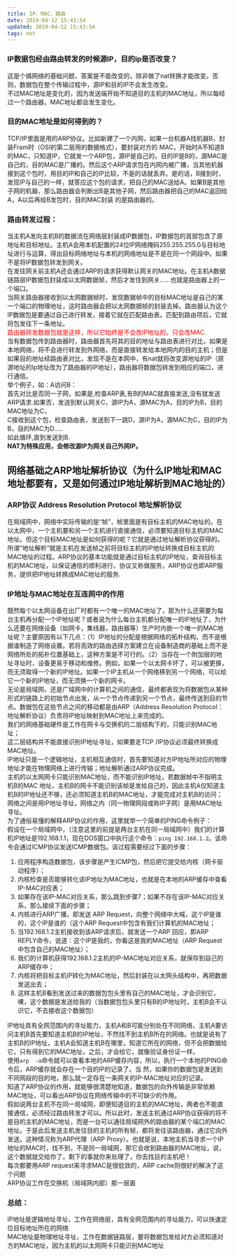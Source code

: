 ```yaml
---
title: IP、MAC、路由
date: 2019-04-12 15:43:54
updated: 2019-04-12 15:43:54
tags: net
---
```

### IP数据包经由路由转发的时候源IP，目的ip是否改变？
这是个搞网络的基础问题，答案是不能改变的，除非做了nat转换才能改变。否则，数据包在整个传输过程中，源IP和目的IP不会发生改变。  
不过MAC地址是变化的，因为发送端开始不知道目的主机的MAC地址，所以每经过一个路由器，MAC地址都会发生变化。  
<!-- more -->
### 目的MAC地址是如何得到的？
TCP/IP里面是用的ARP协议。比如新建了一个内网，如果一台机器A找机器B，封装Fram时（OSI的第二层用的数据格式），要封装对方的 MAC，开始时A不知道B的MAC，只知道IP，它就发一个ARP包，源IP是自己的，目的IP是B的，源MAC是自己的，目的MAC是广播的。然后这个ARP请求包在内网内被广播，当其他机器接到这个包时，用目的IP和自己的IP比较，不是的话就丢弃。是的话，B接到时，发现IP与自己的一样，就答应这个包的请求，把自己的MAC送给A。如果B是其他子网的机器，那么路由器会判断出B是其他子网，然后路由器把自己的MAC返回给A，A以后再给B发包时，目的MAC封装 的是路由器的。  
### 路由转发过程：
当主机A发向主机B的数据流在网络层封装成IP数据包，IP数据包的首部包含了源地址和目标地址。主机A会用本机配置的24位IP网络掩码255.255.255.0与目标地址进行与运算，得出目标网络地址与本机的网络地址是不是在同一个网段中。如果不是将IP数据包转发到网关。  
在发往网关前主机A还会通过ARP的请求获得默认网关的MAC地址。在主机A数据链路层IP数据包封装成以太网数据帧，然后才发住到网关……也就是路由器上的一个端口。  
当网关路由器接收到以太网数据帧时，发现数据帧中的目标MAC地址是自己的某一个端口的物理地址，这时路由器会把以太网数据帧的封装去掉。路由器认为这个IP数据包是要通过自己进行转发，接着它就在匹配路由表。匹配到路由项后，它就将包发往下一条地址。  
<font color = "red">路由器转发数据包就是这样，所以它始终是不会改IP地址的。只会改MAC. </font>  
当有数据包传到路由器时，路由器首先将其的目的地址与路由表进行对比，如果是本地网络，将不会进行转发到外网络，而是直接转发给本地网内的目的主机；但是如果目的地址经路由表对比，发现不是在本网中，有nat就将改变源地址的IP（原源地址的Ip地址改为了路由器的IP地址），路由器将数据包转发到相应的端口，进行通信。  
举个例子，如：A访问B：  
首先对比是否同一子网，如果是,检查ARP表,有B的MAC就直接发送,没有就发送ARP请求.如果否，发送到默认网关C，源IP为A，源MAC为A，目的IP为B，目的MAC地址为C，  
C接收到这个包，检查路由表，发送到下一跳D，源IP为A，源MAC为C，目的IP为B，目的MAC为D…..  
如此循环,直到发送到B.  
**NAT为特殊应用，会修改源IP为网关自己外网IP。**   

## 网络基础之ARP地址解析协议（为什么IP地址和MAC地址都要有，又是如何通过IP地址解析到MAC地址的）
### ARP协议 Address Resolution Protocol 地址解析协议
在局域网中，网络中实际传输的是“帧”，帧里面是有目标主机的MAC地址的。在以太网中，一个主机要和另一个主机进行直接通信，必须要知道目标主机的MAC地址。但这个目标MAC地址是如何获得的呢？它就是通过地址解析协议获得的。所谓“地址解析”就是主机在发送帧之前将目标主机的IP地址转换成目标主机的MAC地址的过程。ARP协议的基本功能就是通过目标主机的IP地址，查询目标主机的MAC地址，以保证通信的顺利进行。协议又称做服务，ARP协议也即ARP服务，提供把IP地址转换成MAC地址的服务.  
### IP地址与MAC地址在互连网中的作用
既然每个以太网设备在出厂时都有一个唯一的MAC地址了，那为什么还需要为每台主机再分配一个IP地址呢？或者说为什么每台主机都分配唯一的IP地址了，为什么还要在网络设备（如网卡，集线器，路由器等）生产时内嵌一个唯一的MAC地址呢？主要原因有以下几点：（1）IP地址的分配是根据网络的拓朴结构，而不是根据谁制造了网络设置。若将高效的路由选择方案建立在设备制造商的基础上而不是网络所处的拓朴位置基础上，这种方案是不可行的。（2）当存在一个附加层的地址寻址时，设备更易于移动和维修。例如，如果一个以太网卡坏了，可以被更换，而无须取得一个新的IP地址。如果一个IP主机从一个网络移到另一个网络，可以给它一个新的IP地址，而无须换一个新的网卡。  
无论是局域网，还是广域网中的计算机之间的通信，最终都表现为将数据包从某种形式的链路上的初始节点出发，从一个节点传递到另一个节点，最终传送到目的节点。数据包在这些节点之间的移动都是由ARP（Address Resolution Protocol：地址解析协议）负责将IP地址映射到MAC地址上来完成的。  
我们的网络基础硬件是工作在网卡与交换机的二层结构下的，只能识别MAC地址；  
这二层结构并不能直接识别IP地址寻址，如果要走TCP /IP协议必须最终转换成MAC地址。  
IP地址只是一个逻辑地址，主机相互通信时，首先要知道对方IP地址所对应的物理地址才能在物理网络上进行传输；地址解析通过ARP协议完成。  
主机的以太网网卡只能识别MAC地址，而不能识别IP地址，若数据帧中不指明主机B的MAC 地址，主机B的网卡不能识别该帧是发给自己的，因此主机A仅知道主机B的IP地址还不够，还必须知道主机B的MAC地址，才能完成对主机B的访问；网络之间是用IP地址寻址，网络之内（同一物理网段或称IP子网）是用MAC地址寻址。  
为了通俗易懂的解释ARP协议的作用，这里就举一个简单的PING命令例子：  
假设在一个局域网中，（注意这里的前提是两台主机在同一局域网中）我们的计算机IP地址是192.168.1.1，现在DOS窗口中执行这个命令：`ping 192.168.1.2`。该命令会通过ICMP协议发送ICMP数据包。该过程需要经过下面的步骤： 
1. 应用程序构造数据包，该步骤是产生ICMP包，然后把它提交给内核（网卡驱动程序）；
2. 内核检查是否能够转化该IP地址为MAC地址，也就是在本地的ARP缓存中查看IP-MAC对应表；
3. 如果存在该IP-MAC对应关系，那么跳到步骤7；如果不存在该IP-MAC对应关系，那么接续下面的步骤；
4. 内核进行ARP广播，即发送 ARP Request，向整个网络中大喊，这个IP是谁的，这个IP是谁的（这个ARP Request中包含有我们计算机的MAC地址；
5. 当192.168.1.2主机接收到该ARP请求后，就发送一个ARP 回应，即ARP REPLY命令，说道：这个IP是我的，你看这是我的MAC地址（ARP Request中包含自己的MAC地址）；
6. 我们的计算机获得192.168.1.2主机的IP-MAC地址对应关系，就保存到自己的ARP缓存中；
7. 内核将把目标主机IP转化为MAC地址，然后封装在以太网头结构中，再把数据发送出去；
8. 这样主机B看到发送过来的数据包包头里有自己的MAC地址，才会识别它，噢，这个数据是发送给我的（当数据包包头里只有B的IP地址时，主机B会不认识它，不去接收这个数据包）  

IP地址具有全网范围内的寻址能力，主机A和B可能分别处在不同网络，主机A要访问主机B首先要知道主机B的IP地址，不然找不到主机B所在的网络。也就是说有了主机B的IP地址，主机A会知道主机B在哪里，知道它所在的网络，但不会把数据给它，只有得到它的MAC地址，之后，才会给它，就像验证身份证一样。  
使用`arp  -a`命令就可以查看本地的ARP缓存内容，所以，执行一个本地的PING命令后，ARP缓存就会存在一个目的IP的记录了。当
然，如果你的数据包是发送到不同网段的目的地，那么就一定存在一条网关的IP-MAC地址对应的记录。  
知道了ARP协议的作用，就能够很清楚地知道，数据包的向外传输是非常依赖MAC地址，可以看出ARP协议在网络传输中的不可缺少的作用。  
假如说两台主机不在同一局域网，即便知道目的主机的MAC地址，两者也不能直接通信，必须经过路由转发才可以。所以此时，发送主机通过ARP协议获得的将不是目的主机的MAC地址，而是一台可以通往局域网外的路由器的某个端口的MAC地址。于是此后发送主机发往目的主机的所有帧，都将发往该路由器，通过它向外发送。这种情况称为ARP代理（ARP Proxy）。也就是说，本地主机当寻求一个IP地址的MAC时，找不到，不是同一局域网，那它会收到路由器的MAC地址，说，这个数据就交给你了，剩下的事就你来处理了，你去找目的主机吧！  
每次都要用ARP request来寻求MAC是很低效的，ARP cache则很好的解决了这个问题  
ARP协议工作在交换机（局域网内部）那一层面  
### 总结：
IP地址是逻辑地址寻址，工作在网络层，具有全网范围内的寻址能力，可以快速定位目标地址所在的网络  
MAC地址是物理地址寻址，工作在数据链路层，要将数据包发给对方必须知道对方的MAC地址，因为主机的以太网网卡只能识别MAC地址  


